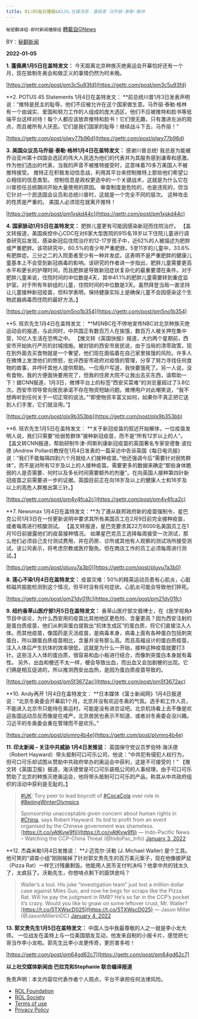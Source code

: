 ```yaml
---
title: 01/05每日播报&#124;社媒消息：蓬佩奥 马乔丽·泰勒·格林
---
```

`秘密翻译组-即时新闻播报组` [轉載自GNews](https://gnews.org/zh-hans/1824515/)

BY：[秘翻新闻](https://gtv.org/broadcast/watch/61d55d2931a71619b574fdbd)

**2022-01-05**

**1. 蓬佩奥1月5日在盖特发文：** 今天距离北京种族灭绝奥运会开幕恰好还有一个月，现在抵制冬奥会和做正义的事情仍然为时未晚。

[https://gettr.com/post/pm3c5u93fd](https://gettr.com/post/pm3c5u93fd)

**2. POTUS 45 Statements 1月4日在盖特发文： **前总统川普1月3日发表声明说：“推特是民主的耻辱，他们不应被允许在这个国家做生意。马乔丽·泰勒·格林有一个由诚实、爱国和努力工作的人组成的庞大选区，他们不应被推特和脸书等低端平台这样对待！每个人都应该放弃推特和脸书！它们很无趣，只有激进左派的观点，而且被所有人厌恶。它们是我们国家的耻辱！继续战斗下去，马乔丽！”

[https://gettr.com/post/plwy77b96d](https://gettr.com/post/plwy77b96d)

**3. 美国众议员马乔丽·泰勒·格林1月4日在盖特发文：** 感谢川普总统! 我总是为能被乔治亚州第十四国会选区的伟大人民选为他们的代表并为其服务感到谦卑和感激。 作为他们选出的代表，当我的声音不被推特接受时，这意味着70多万美国人不被推特接受。 推特正在积极发动信息战，利用其平台来控制推特上那些他们希望公众相信的信息类型。 控制信息是政权更迭中的一个关键战术，这就是为什么它在川普担任总统期间开始大量使用的原因。 审查制度是危险的，也是违宪的，但当它针对一个民选国会议员和总统川普时，这就是一个完全不同的层次。 这种攻击的性质是严重的。 美国人必须现在就离开推特！

[https://gettr.com/post/pm1xskd44c](https://gettr.com/post/pm1xskd44c)

**4. 国家脉动1月5日在盖特发文：** 肥胖儿童更有可能因感染新冠而住院治疗。 【盖文转报道，美国疾控中心CDC在对6家大型医院的915名18岁以下住院儿童进行调查研究后发现，感染新冠后住院治疗的12-17岁孩子中，近62%的人被描述为肥胖或严重肥胖。该项研究中，60.5%的青少年严重肥胖。5至11岁的儿童中，33.6%有肥胖症。三分之二的入院患者至少有一种并发症。这表明不是严重肥胖的健康儿童基本上不会受到新冠病毒的影响。该研究的作者进一步指出，肥胖儿童需要更高水平和更长的护理时间，而且肥胖是导致新冠症状复杂化的最重要潜在条件。对于肥胖儿童来说，住院时间的中位数是4天，其中41.1%的肥胖儿童需要转到重症监护室。对于所有年龄组的儿童，住院时间的中位数是3天。虽然拜登当局一直坚持让儿童接种新冠疫苗，但科学表明，保持健康实际上是确保儿童不会因感染这个生物武器病毒而住院的最好方法。】

[https://gettr.com/post/pm5no1b354](https://gettr.com/post/pm5no1b354)

**5. 班农先生1月4日在盖特发文： **MSNBC在不停地宣传NBC对北京种族灭绝运动会的报道，与此同时，中共国正有数百万人在挨饿，数百万人被关押在集中营，10亿人生活在恐怖之中。 【推文转《英国快报》报道，大约两个星期前，西安市开始执行严厉的封城措施。被封锁的西安市居民说，由于当局的清零政策，现在到外面去买食物就是一个奢望，他们现在面临着在自己家里挨饿的风险。许多人在微博上发泄他们的愤怒，批评西安市政府对疫情的管理，分享了努力寻找任何食物的故事，并呼吁其他人提供帮助。一位用户写道，我快要饿死了。另一人说，没有食物，我的方便面快要用完了，但我的住房大院不让我出去买东西，请帮助一下！据CNN报道，1月3日，微博平台上的标签“西安买菜难”的浏览量超过了3.8亿次。西安市领导曾向居民承诺不存在物资短缺问题。微博用户对此嘲笑说，“我不想再听到任何关于一切正常的说法。”“即使物资丰富又如何，如果你不真正把它送到人们手里，它们就没用。”】

[https://gettr.com/post/plx9b353bb](https://gettr.com/post/plx9b353bb)

**6. 班农先生1月5日在盖特发文： **关于新冠疫苗的叙述开始解体，一位疫苗发明人说，我们只需要“给弱势群体”接种新冠疫苗，而不是“所有12岁以上的人”。 【盖文转CNN报道，帮助研制牛津-阿斯利康新冠疫苗的英国著名专家安德鲁·波拉德 (Andrew Pollard)教授在1月4日发表的一篇采访中告诉英国《每日电讯报》说：“我们不能每隔四到六个月就给人们接种疫苗。”他还强调今后“需要针对弱势群体”，而不是对所有12岁及以上的人接种疫苗。需要更多的数据来确定“那些身体脆弱的人是否需要、何时以及多长时间需要额外的剂量”。在向英国人接种第四针新冠疫苗之前需要进一步的证据。英国目前正在向18岁及以上的健康人士和16岁及以上的高危人群推出第三针。】

[https://gettr.com/post/pm4v4fca2c](https://gettr.com/post/pm4v4fca2c)

**7. Newsmax 1月4日在盖特发文：**为了遵从联邦政府新的疫苗强制令，星巴克公司1月3日在一份更新说明中要求其所有美国员工在2月9日前完全接种疫苗，或者每周进行核酸测试。 【盖文转报道，星巴克要求其22万8000名美国员工在1月10日前披露他们的疫苗接种情况。 如果星巴克员工选择每周接受一次测试，那么他们必须自己支付测试费用，并在药房、诊所或其他有人观察的测试场所接受测试。该公司表示，将考虑宗教或医疗豁免。但在商店工作的员工必须每周进行测试。】

[https://gettr.com/post/pluvu7a3b0](https://gettr.com/post/pluvu7a3b0)

**8. 莲心不染1月4日在盖特发文：** 疫苗灾难：50%的精英运动员患有心肌炎，心脏核磁共振能检测到这个情况，但平时没有任何症状。心肌炎可能会导致他们猝死。

[https://gettr.com/post/pm21dv01fc](https://gettr.com/post/pm21dv01fc)

**9. 纽约香草山医疗部1月5日在盖特发文：** 香草山医疗部文翡博士，在《医学视角》节目中谈论，为什么西安用的疫苗比其他地区更危险、含量更高？因为西安注射的是蛋白质疫苗，他们从刺突蛋白提取出“抗体生成区”的蛋白质，将它们直接注入人体。而其他疫苗，像国药是灭活疫苗，是病毒本身，病毒上面有各种蛋白包括刺突蛋白，所以跟蛋白质疫苗相比，含量并没有那么高。而且高福设计的蛋白质疫苗，注入人体后产生抗体的效率很低，这就是为什么一开始，接种这种疫苗就要打3针。这些注入人体的蛋白质，很容易和血小板进行结合，而像刺突蛋白本身就有毒性。 另外，出血和梗还不太一样，梗会导致出血，而出血又会加剧梗的出现。它们俩是相互促进的，所以推测西安出血热，是因为蛋白质疫苗导致的。

[https://gettr.com/post/pm5f3672ac](https://gettr.com/post/pm5f3672ac)

**10. Andy再开 1月4日在盖特发文： **日本媒体《富士新闻网》1月4日报道说：“北京冬奥委会开幕前1个月，北京并没有欢迎冬奥的气氛。选手和工作人员，不能进入北京市只能待在奥运村，可能是没有进京证吧。北京机场看上去不像是欢迎各国运动员反而像是在戒严。北京居民也表示不知道、或者对冬奥委会没兴趣。习近平的冬奥委会重在管理而不是欢乐。”

[https://gettr.com/post/plymro4b4e](https://gettr.com/post/plymro4b4e)

**11. 印太新闻 – 关注中共威胁 1月4日发推说：** 英国保守党议员罗伯特·海沃德（Robert Hayward）带头抵制可口可乐公司，他说：“中共犯有侵犯人权行为，但可口可乐却试图从赞助中共政府举办的奥运会中获利，这是不可接受的！” 【推文转《英国卫报》报道，海沃德曾是可口可乐装瓶公司的人事经理，由于可口可乐赞助了北京的种族灭绝奥运会，他将带头抵制可口可乐的产品，称其从中共政府组织的活动中获利是无耻的。】



> [#UK](https://twitter.com/hashtag/UK?src=hash&amp;ref_src=twsrc%5Etfw): Tory peer to lead boycott of [#CocaCola](https://twitter.com/hashtag/CocaCola?src=hash&amp;ref_src=twsrc%5Etfw) over role in [#BeijingWinterOlympics](https://twitter.com/hashtag/BeijingWinterOlympics?src=hash&amp;ref_src=twsrc%5Etfw)
> 
> Sponsorship unacceptable given concern about human rights in [#China](https://twitter.com/hashtag/China?src=hash&amp;ref_src=twsrc%5Etfw), says Robert Hayward. Its bid to profit from an event organised by the Chinese government was shameless.[https://t.co/yAtKvw9flj](https://t.co/yAtKvw9flj)
> — Indo-Pacific News – Watching the CCP-China Threat (@IndoPac\_Info) [January 3, 2022](https://twitter.com/IndoPac_Info/status/1478081678262214656?ref_src=twsrc%5Etfw)



**12. 杰森米勒1月4日发推说： **J·迈克尔·沃勒 (J. Michael Waller) 是个工具。他可笑的“调查小组”刚刚输掉了针对郭文贵先生的百万美元案子，现在他像披萨鼠（Pizza Rat）一样乞讨残羹剩饭。他能用人民币支付判决吗？他拿中共的钱太久了，太疯狂了。沃勒先生，你想啃点剩下的面饼皮吗？



> Waller’s a tool. His joke “investigation team” just lost a million dollar case against Miles Guo, and now he begs for scraps like the Pizza Rat. Will he pay the judgment in RMB? He’s so far in the CCP’s pocket it’s crazy. Would you like to gnaw on some leftover crust, Mr. Waller? [https://t.co/5TXWscD025](https://t.co/5TXWscD025)
> — Jason Miller (@JasonMillerinDC) [January 4, 2022](https://twitter.com/JasonMillerinDC/status/1478221121262694402?ref_src=twsrc%5Etfw)



**13. 郭文贵先生1月5日在盖特发文：** 中国人当中我最尊敬的人之一就是李小龙大师。 一位战友在盖特上与一位美国朋友互动，他发来自制的小报卡片，感觉把七哥当作李小龙啦。郭先生比李小龙更传奇，更厉害多啦！

[https://gettr.com/post/pm64gd62c7](https://gettr.com/post/pm64gd62c7)

**以上社交媒体新闻由 巴拉克和Stephanie 联合编译报道**

 

免责声明：本文内容仅代表作者个人观点，平台不承担任何法律风险。

- [ROL Foundation](https://rolfoundation.org/)
- [ROL Society](https://rolsociety.org/)
- [Terms of use](https://gnews.org/terms-of-use-3/)
- [Privacy Policy](https://gnews.org/privacy-policy/)
